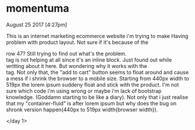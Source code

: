 # momentuma
<!--<day1>-->

August 25 2017 [4:27pm]

This is an internet marketing ecommerce website i'm trying to make
Having problem with product layout. Not sure if it's because of the <div class="container-fluid"> row 47? Still trying to find out what's the problem. <br> tag is not helping at all since it's an inline block. Just found out while writting about it here. But wondering why it works with the <footer> tag. Not only that, the "add to cart" button seems to float around and cause a mess if i shrink the browser to a mobile size. Starting from 440px width to 519px the lorem ipsum suddeny float and stick with the product. I'm not sure which code i'm using wrong or maybe i'm lack of bootstrap knowledge. (Goddamn starting to be like a diary). Not only that i just realise that my "container-fluid" is after lorem ipsum but why does the bug on shronk version happen(440px to 519px width{browser width}).

</day 1>
